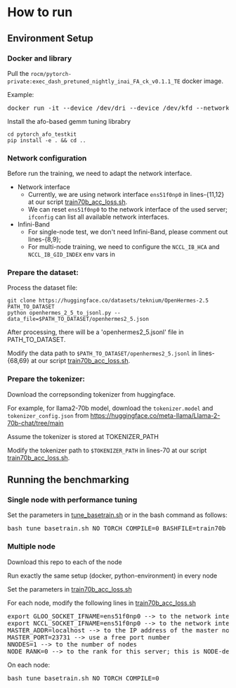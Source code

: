 # How to run
## Environment Setup

### Docker and library
Pull the `rocm/pytorch-private:exec_dash_pretuned_nightly_inai_FA_ck_v0.1.1_TE` docker image. 

Example:
<pre>docker run -it --device /dev/dri --device /dev/kfd --network host --ipc host --group-add video --cap-add SYS_PTRACE --security-opt seccomp=unconfined --privileged    -v  $HOME/.ssh:/root/.ssh  --shm-size 128G --name llama-70b-training-gl  rocm/pytorch-private:exec_dash_pretuned_nightly_inai_FA_ck_v0.1.1_TE
</pre>

Install the afo-based gemm tuning librabry
```
cd pytorch_afo_testkit
pip install -e . && cd ..
```


<!-- ### On H100
Pull the `nvcr.io/nvidia/pytorch:24.07-py3` docker image.

Install the following dependencies:
<pre>
pip install ftfy datasets langdetect flash_attn numpy pandas nltk sentencepiece boto3 tqdm regex bs4 newspaper3k htmlmin tldextract transformers

pip install git+https://github.com/NVIDIA/TransformerEngine.git@stable
</pre> -->

### Network configuration
Before run the training, we need to adapt the network interface.
- Network interface
   - Currently, we are using network interface `ens51f0np0` in lines-{11,12} at our script [train70b_acc_loss.sh](./train70b_acc_loss.sh).
   - We can reset `ens51f0np0` to the network interface of the used server; `ifconfig` can list all available network interfaces.
- Infini-Band
   - For single-node test, we don't need Infini-Band, please comment out lines-{8,9}; 
   - For multi-node training, we need to configure the `NCCL_IB_HCA` and `NCCL_IB_GID_INDEX` env vars in 

### Prepare the dataset:
Process the dataset file:
```
git clone https://huggingface.co/datasets/teknium/OpenHermes-2.5 PATH_TO_DATASET
python openhermes_2_5_to_jsonl.py --data_file=$PATH_TO_DATASET/openhermes2_5.json
```
After processing, there will be a 'openhermes2_5.jsonl' file in PATH_TO_DATASET.

Modify the data path to `$PATH_TO_DATASET/openhermes2_5.jsonl` in lines-{68,69} at our script [train70b_acc_loss.sh](./train70b_acc_loss.sh).

### Prepare the tokenizer:
Download the correpsonding tokenizer from huggingface. 

For example, for llama2-70b model, download the `tokenizer.model` and `tokenizer_config.json` from https://huggingface.co/meta-llama/Llama-2-70b-chat/tree/main

Assume the tokenizer is stored at TOKENIZER_PATH

Modify the tokenizer path to `$TOKENIZER_PATH` in lines-70 at our script [train70b_acc_loss.sh](./train70b_acc_loss.sh).

## Running the benchmarking


### Single node with performance tuning
Set the parameters in [tune_basetrain.sh](./tune_basetrain.sh) or in the bash command as follows:
<pre>
bash tune_basetrain.sh NO_TORCH_COMPILE=0 BASHFILE=train70b_acc_loss.sh MODEL_SIZE=70 MBS=4 BS=32 NO_TORCH_COMPILE=0
</pre>

### Multiple node
Download this repo to each of the node

Run exactly the same setup (docker, python-environment) in every node

Set the parameters in [train70b_acc_loss.sh](./train70b_acc_loss.sh)

For each node, modify the following lines in [train70b_acc_loss.sh](./train70b_acc_loss.sh)
<pre>
export GLOO_SOCKET_IFNAME=ens51f0np0 --> to the network interface on the server [can by obtainted by run ifconfig]
export NCCL_SOCKET_IFNAME=ens51f0np0 --> to the network interface on the server [can by obtainted by run ifconfig]
MASTER_ADDR=localhost --> to the IP address of the master node (rank=0)
MASTER_PORT=23731 --> use a free port number
NNODES=1 --> to the number of nodes
NODE_RANK=0 --> to the rank for this server; this is NODE-dependent!
</pre>



On each node:
<pre>
bash tune_basetrain.sh NO_TORCH_COMPILE=0
</pre>


